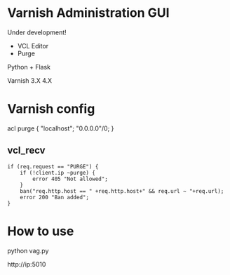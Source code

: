 Varnish Administration GUI 
==========================

Under development!

* VCL Editor
* Purge

Python + Flask

Varnish 3.X 4.X

Varnish config
==============

acl purge {
    "localhost";
    "0.0.0.0"/0;
}

vcl_recv
--------

    if (req.request == "PURGE") {
        if (!client.ip ~purge) {
            error 405 "Not allowed";
        }
        ban("req.http.host == " +req.http.host+" && req.url ~ "+req.url);
        error 200 "Ban added";
    }

How to use
==========

python vag.py

http://ip:5010

